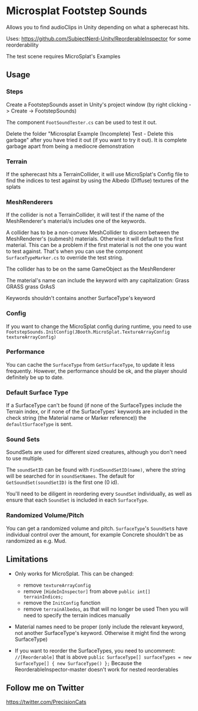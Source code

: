 # Microsplat Footstep Sounds

Allows you to find audioClips in Unity depending on what a spherecast hits.

Uses: https://github.com/SubjectNerd-Unity/ReorderableInspector for some reorderability

The test scene requires MicroSplat's Examples

## Usage

### Steps
Create a FootstepSounds asset in Unity's project window (by right clicking -> Create -> FootstepSounds)

The component `FootSoundTester.cs` can be used to test it out.

Delete the folder "Microsplat Example (Incomplete) Test - Delete this garbage" after you have tried it out (if you want to try it out). It is complete garbage apart from being a mediocre demonstration

### Terrain
If the spherecast hits a TerrainCollider, it will use MicroSplat's Config file to find the indices to test against by using the Albedo (Diffuse) textures of the splats

### MeshRenderers
If the collider is not a TerrainCollider, it will test if the name of the MeshRenderer's material/s includes one of the keywords.

A collider has to be a non-convex MeshCollider to discern between the MeshRenderer's (submesh) materials. Otherwise it will default to the first material.
This can be a problem if the first material is not the one you want to test against.
That's when you can use the component `SurfaceTypeMarker.cs` to override the test string.

The collider has to be on the same GameObject as the MeshRenderer

The material's name can include the keyword with any capitalization:
    Grass
    GRASS
    grass
    GrAsS
    
Keywords shouldn't contains another SurfaceType's keyword

### Config
If you want to change the MicroSplat config during runtime, you need to use `FootstepSounds.InitConfig(JBooth.MicroSplat.TextureArrayConfig textureArrayConfig)`

### Performance
You can cache the `SurfaceType` from `GetSurfaceType`, to update it less frequently. However, the performance should be ok, and the player should definitely be up to date.

### Default Surface Type
If a SurfaceType can't be found (if none of the SurfaceTypes include the Terrain index, or if none of the SurfaceTypes' keywords are included in the check string (the Material name or Marker reference)) the `defaultSurfaceType` is sent.

### Sound Sets
SoundSets are used for different sized creatures, although you don't need to use multiple. 

The `soundSetID` can be found with `FindSoundSetID(name)`, where the string will be searched for in `soundSetNames`.
The default for `GetSoundSet(soundSetID)` is the first one (0 id). 

You'll need to be diligent in reordering every `SoundSet` individually, as well as ensure that each `SoundSet` is included in each `SurfaceType`. 

### Randomized Volume/Pitch
You can get a randomized volume and pitch. `SurfaceType`'s `SoundSet`s have individual control over the amount, for example Concrete shouldn't be as randomized as e.g. Mud.

## Limitations

- Only works for MicroSplat. 
This can be changed:
    - remove `textureArrayConfig` 
    - remove `[HideInInspector]` from above `public int[] terrainIndices;`
    - remove the `InitConfig` function
    - remove `terrainAlbedos`, as that will no longer be used
Then you will need to specify the terrain indices manually
    
- Material names need to be proper (only include the relevant keyword, not another SurfaceType's keyword. Otherwise it might find the wrong SurfaceType)

- If you want to reorder the SurfaceTypes, 
    you need to uncomment: `//[Reorderable]` that is above `public SurfaceType[] surfaceTypes = new SurfaceType[] { new SurfaceType() };`
    Because the ReorderableInspector-master doesn't work for nested reorderables

## Follow me on Twitter

https://twitter.com/PrecisionCats
